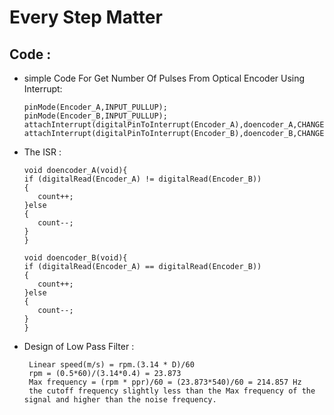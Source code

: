# Every Step Matter

## Code :
+ simple Code For Get Number Of Pulses From Optical Encoder Using Interrupt:
  
      pinMode(Encoder_A,INPUT_PULLUP);   
      pinMode(Encoder_B,INPUT_PULLUP);
      attachInterrupt(digitalPinToInterrupt(Encoder_A),doencoder_A,CHANGE);
      attachInterrupt(digitalPinToInterrupt(Encoder_B),doencoder_B,CHANGE);
+ The ISR :

      void doencoder_A(void){
      if (digitalRead(Encoder_A) != digitalRead(Encoder_B))
      {
         count++;
      }else
      {
         count--;
      }   
      }

      void doencoder_B(void){
      if (digitalRead(Encoder_A) == digitalRead(Encoder_B))
      {
         count++;
      }else
      {
         count--;
      }
      }

+ Design of Low Pass Filter :

       Linear speed(m/s) = rpm.(3.14 * D)/60
       rpm = (0.5*60)/(3.14*0.4) = 23.873
       Max frequency = (rpm * ppr)/60 = (23.873*540)/60 = 214.857 Hz
       the cutoff frequency slightly less than the Max frequency of the signal and higher than the noise frequency.  

    
